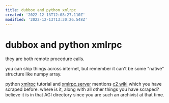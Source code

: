 ```yaml
---
title: dubbox and python xmlrpc
created: '2022-12-13T12:08:27.110Z'
modified: '2022-12-13T13:30:26.548Z'
---
```


# dubbox and python xmlrpc

they are both remote procedure calls.

you can ship things across internet, but remember it can't be some "native" structure like numpy array.

python [xmlrpc](https://wiki.python.org/moin/XmlRpc) tutorial and [xmlrpc.server](https://docs.python.org/3/library/xmlrpc.server.html) mentions [c2 wiki](http://c2.com/cgi/wiki?XmlRpc) which you have scraped before. where is it, along with all other things you have scraped? believe it is in that AGI directory since you are such an archivist at that time.
